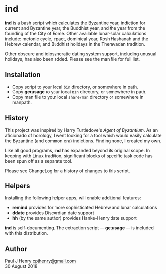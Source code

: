 ind
===

**ind** is a bash script which calculates the Byzantine year, indiction for
current and Byzantine year, the Buddhist year, and the year from the
founding of the City of Rome. Other available lunar-solar calculations
include: metonic cycle, epact, dominical year, Rosh Hashanah and the Hebrew
calendar, and Buddhist holidays in the Theravadan tradition.

Other obscure and idiosyncratic dating system support, including unusual
holidays, has also been added. Please see the man file for full list.

## Installation
- Copy script to your local `bin` directory, or somewhere in path.
- Copy **getusage** to your local `bin` directory, or somewhere in path.
- Copy man file to your local `share/man` directory or somewhere in manpath.

## History
This project was inspired by Harry Turtledove's _Agent of Byzantium_. As an
aficionado of horology, I went looking for a tool which would easily
calculate the Byzantine (and common era) indictions. Finding none, I created
my own.

Like all good programs, **ind** has expanded beyond its original scope. In
keeping with Linux tradition, significant blocks of specific task code has been
spun off as a separate tool.

Please see ChangeLog for a history of changes to this script.

## Helpers
Installing the following helper apps, will enable additional features:

- **remind** provides for more sophisticated Hebrew and lunar calculations
- **ddate** provides Discordian date support
- **hh** (by the same author) provides Hanke-Henry date support

**ind** is self-documenting. The extraction script -- **getusage** -- is
included with this distribution.

## Author
Paul J Henry <cpjhenry@gmail.com>  
30 August 2018
